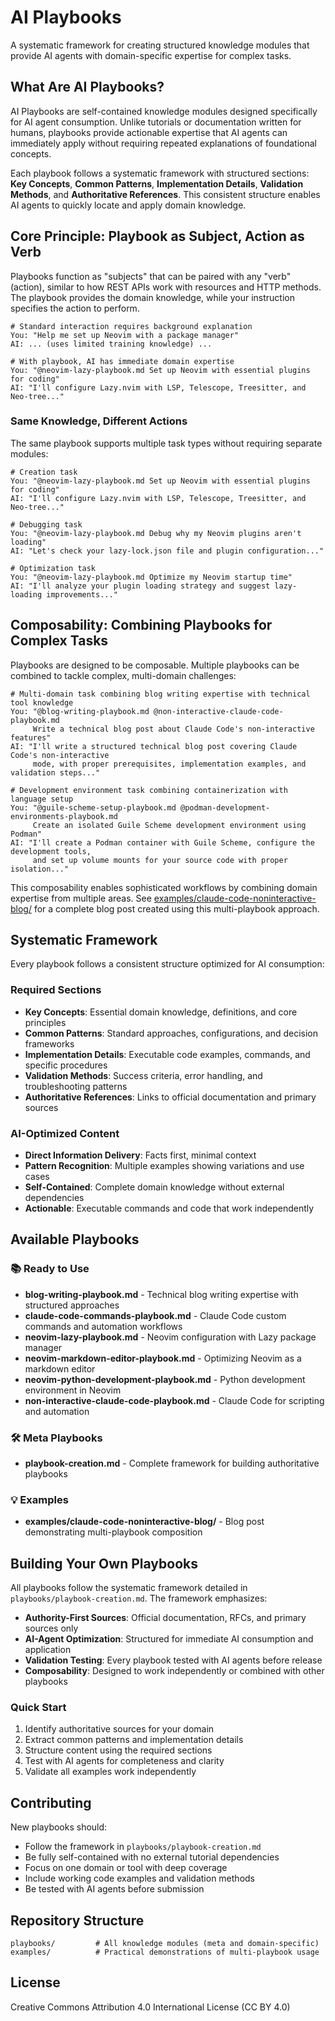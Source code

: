 # AI Playbooks

A systematic framework for creating structured knowledge modules that provide AI agents with domain-specific expertise for complex tasks.

## What Are AI Playbooks?

AI Playbooks are self-contained knowledge modules designed specifically for AI agent consumption. Unlike tutorials or documentation written for humans, playbooks provide actionable expertise that AI agents can immediately apply without requiring repeated explanations of foundational concepts.

Each playbook follows a systematic framework with structured sections: **Key Concepts**, **Common Patterns**, **Implementation Details**, **Validation Methods**, and **Authoritative References**. This consistent structure enables AI agents to quickly locate and apply domain knowledge.

## Core Principle: Playbook as Subject, Action as Verb

Playbooks function as "subjects" that can be paired with any "verb" (action), similar to how REST APIs work with resources and HTTP methods. The playbook provides the domain knowledge, while your instruction specifies the action to perform.

```
# Standard interaction requires background explanation
You: "Help me set up Neovim with a package manager"
AI: ... (uses limited training knowledge) ...

# With playbook, AI has immediate domain expertise
You: "@neovim-lazy-playbook.md Set up Neovim with essential plugins for coding"
AI: "I'll configure Lazy.nvim with LSP, Telescope, Treesitter, and Neo-tree..."
```

### Same Knowledge, Different Actions

The same playbook supports multiple task types without requiring separate modules:

```
# Creation task
You: "@neovim-lazy-playbook.md Set up Neovim with essential plugins for coding"
AI: "I'll configure Lazy.nvim with LSP, Telescope, Treesitter, and Neo-tree..."

# Debugging task
You: "@neovim-lazy-playbook.md Debug why my Neovim plugins aren't loading"
AI: "Let's check your lazy-lock.json file and plugin configuration..."

# Optimization task
You: "@neovim-lazy-playbook.md Optimize my Neovim startup time"  
AI: "I'll analyze your plugin loading strategy and suggest lazy-loading improvements..."
```

## Composability: Combining Playbooks for Complex Tasks

Playbooks are designed to be composable. Multiple playbooks can be combined to tackle complex, multi-domain challenges:

```
# Multi-domain task combining blog writing expertise with technical tool knowledge
You: "@blog-writing-playbook.md @non-interactive-claude-code-playbook.md 
     Write a technical blog post about Claude Code's non-interactive features"
AI: "I'll write a structured technical blog post covering Claude Code's non-interactive 
     mode, with proper prerequisites, implementation examples, and validation steps..."

# Development environment task combining containerization with language setup
You: "@guile-scheme-setup-playbook.md @podman-development-environments-playbook.md
     Create an isolated Guile Scheme development environment using Podman"
AI: "I'll create a Podman container with Guile Scheme, configure the development tools,
     and set up volume mounts for your source code with proper isolation..."
```

This composability enables sophisticated workflows by combining domain expertise from multiple areas. See [examples/claude-code-noninteractive-blog/](examples/claude-code-noninteractive-blog/) for a complete blog post created using this multi-playbook approach.

## Systematic Framework

Every playbook follows a consistent structure optimized for AI consumption:

### Required Sections
- **Key Concepts**: Essential domain knowledge, definitions, and core principles
- **Common Patterns**: Standard approaches, configurations, and decision frameworks  
- **Implementation Details**: Executable code examples, commands, and specific procedures
- **Validation Methods**: Success criteria, error handling, and troubleshooting patterns
- **Authoritative References**: Links to official documentation and primary sources

### AI-Optimized Content
- **Direct Information Delivery**: Facts first, minimal context
- **Pattern Recognition**: Multiple examples showing variations and use cases
- **Self-Contained**: Complete domain knowledge without external dependencies
- **Actionable**: Executable commands and code that work independently

## Available Playbooks

### 📚 Ready to Use
- **blog-writing-playbook.md** - Technical blog writing expertise with structured approaches
- **claude-code-commands-playbook.md** - Claude Code custom commands and automation workflows  
- **neovim-lazy-playbook.md** - Neovim configuration with Lazy package manager
- **neovim-markdown-editor-playbook.md** - Optimizing Neovim as a markdown editor
- **neovim-python-development-playbook.md** - Python development environment in Neovim
- **non-interactive-claude-code-playbook.md** - Claude Code for scripting and automation

### 🛠️ Meta Playbooks  
- **playbook-creation.md** - Complete framework for building authoritative playbooks

### 💡 Examples
- **examples/claude-code-noninteractive-blog/** - Blog post demonstrating multi-playbook composition

## Building Your Own Playbooks

All playbooks follow the systematic framework detailed in `playbooks/playbook-creation.md`. The framework emphasizes:

- **Authority-First Sources**: Official documentation, RFCs, and primary sources only
- **AI-Agent Optimization**: Structured for immediate AI consumption and application
- **Validation Testing**: Every playbook tested with AI agents before release
- **Composability**: Designed to work independently or combined with other playbooks

### Quick Start
1. Identify authoritative sources for your domain
2. Extract common patterns and implementation details
3. Structure content using the required sections
4. Test with AI agents for completeness and clarity
5. Validate all examples work independently

## Contributing

New playbooks should:
- Follow the framework in `playbooks/playbook-creation.md`
- Be fully self-contained with no external tutorial dependencies
- Focus on one domain or tool with deep coverage
- Include working code examples and validation methods
- Be tested with AI agents before submission

## Repository Structure

```
playbooks/         # All knowledge modules (meta and domain-specific)
examples/          # Practical demonstrations of multi-playbook usage
```

## License

Creative Commons Attribution 4.0 International License (CC BY 4.0)